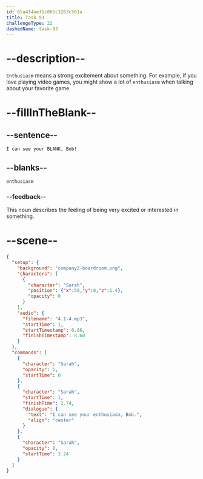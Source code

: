 ```yaml
---
id: 65a4f4aef1c065c3263c561a
title: Task 93
challengeType: 22
dashedName: task-93
---
```


<!-- (Audio) Sarah: I can see your enthusiasm, Bob! -->

# --description--

`Enthusiasm` means a strong excitement about something. For example, if you love playing video games, you might show a lot of `enthusiasm` when talking about your favorite game.

# --fillInTheBlank--

## --sentence--

`I can see your BLANK, Bob!`

## --blanks--

`enthusiasm`

### --feedback--

This noun describes the feeling of being very excited or interested in something.

# --scene--

```json
{
  "setup": {
    "background": "company2-boardroom.png",
    "characters": [
      {
        "character": "Sarah",
        "position": {"x":50,"y":0,"z":1.4},
        "opacity": 0
      }
    ],
    "audio": {
      "filename": "4.1-4.mp3",
      "startTime": 1,
      "startTimestamp": 6.86,
      "finishTimestamp": 8.60
    }
  },
  "commands": [
    {
      "character": "Sarah",
      "opacity": 1,
      "startTime": 0
    },
    {
      "character": "Sarah",
      "startTime": 1,
      "finishTime": 2.74,
      "dialogue": {
        "text": "I can see your enthusiasm, Bob.",
        "align": "center"
      }
    },
    {
      "character": "Sarah",
      "opacity": 0,
      "startTime": 3.24
    }
  ]
}
```
